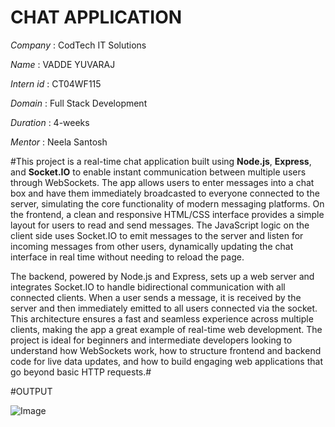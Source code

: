 # CHAT APPLICATION

*Company* : CodTech IT Solutions

*Name* :  VADDE YUVARAJ

*Intern id* : CT04WF115

*Domain* : Full Stack Development

*Duration* : 4-weeks

*Mentor* : Neela Santosh

#This project is a real-time chat application built using **Node.js**, **Express**, and **Socket.IO** to enable instant communication between multiple users through WebSockets. The app allows users to enter messages into a chat box and have them immediately broadcasted to everyone connected to the server, simulating the core functionality of modern messaging platforms. On the frontend, a clean and responsive HTML/CSS interface provides a simple layout for users to read and send messages. The JavaScript logic on the client side uses Socket.IO to emit messages to the server and listen for incoming messages from other users, dynamically updating the chat interface in real time without needing to reload the page.

The backend, powered by Node.js and Express, sets up a web server and integrates Socket.IO to handle bidirectional communication with all connected clients. When a user sends a message, it is received by the server and then immediately emitted to all users connected via the socket. This architecture ensures a fast and seamless experience across multiple clients, making the app a great example of real-time web development. The project is ideal for beginners and intermediate developers looking to understand how WebSockets work, how to structure frontend and backend code for live data updates, and how to build engaging web applications that go beyond basic HTTP requests.#

#OUTPUT

![Image](https://github.com/user-attachments/assets/f81106df-a714-44c8-9664-ee22a3ea34bd)
